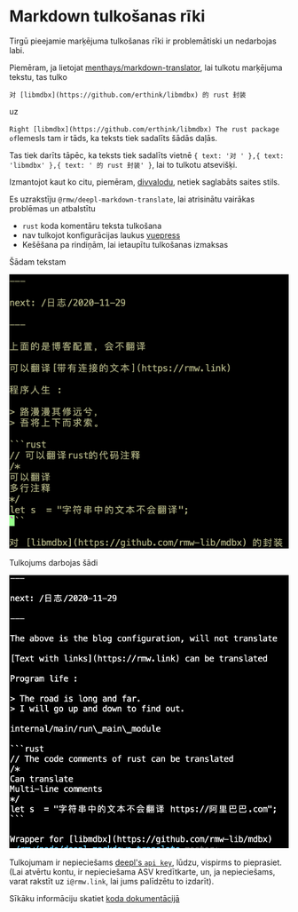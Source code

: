 # Markdown tulkošanas rīki

Tirgū pieejamie marķējuma tulkošanas rīki ir problemātiski un nedarbojas labi.

Piemēram, ja lietojat [menthays/markdown-translator](https://github.com/menthays/markdown-translator), lai tulkotu marķējuma tekstu, tas tulko

`对 [libmdbx](https://github.com/erthink/libmdbx) 的 rust 封装`

uz

`Right [libmdbx](https://github.com/erthink/libmdbx) The rust package of`Iemesls tam ir tāds, ka teksts tiek sadalīts šādās daļās.

Tas tiek darīts tāpēc, ka teksts tiek sadalīts vietnē `{ text: '对 ' },{ text: 'libmdbx' },{ text: ' 的 rust 封装' }`, lai to tulkotu atsevišķi.

Izmantojot kaut ko citu, piemēram, [divvalodu](https://github.com/zjp-CN/bilingual/issues/22), netiek saglabāts saites stils.

Es uzrakstīju `@rmw/deepl-markdown-translate`, lai atrisinātu vairākas problēmas un atbalstītu

* `rust` koda komentāru teksta tulkošana
* nav tulkojot konfigurācijas laukus [vuepress](https://v2.vuepress.vuejs.org/zh/reference/default-theme/frontmatter.html#prev)
* Kešēšana pa rindiņām, lai ietaupītu tulkošanas izmaksas

Šādam tekstam

![](https://raw.githubusercontent.com/gcxfd/img/gh-pages/nc10t5.png)

Tulkojums darbojas šādi

![](https://raw.githubusercontent.com/gcxfd/img/gh-pages/CytFEw.png)

Tulkojumam ir nepieciešams [deepl's `api key`](https://www.deepl.com/pro-api), lūdzu, vispirms to pieprasiet. (Lai atvērtu kontu, ir nepieciešama ASV kredītkarte, un, ja nepieciešams, varat rakstīt uz `i@rmw.link`, lai jums palīdzētu to izdarīt).

Sīkāku informāciju skatiet [koda dokumentācijā](https://www.npmjs.com/package/@rmw/deepl-markdown-translate)